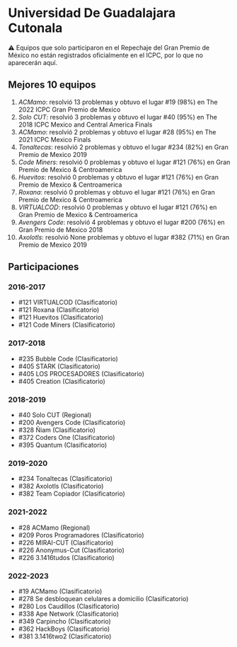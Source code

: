 # Universidad De Guadalajara Cutonala

:warning: Equipos que solo participaron en el Repechaje del Gran Premio de México no están registrados oficialmente en el ICPC, por lo que no aparecerán aquí.

## Mejores 10 equipos

1. _ACMamo_: resolvió 13 problemas y obtuvo el lugar #19 (98%) en The 2022 ICPC Gran Premio de Mexico
1. _Solo CUT_: resolvió 3 problemas y obtuvo el lugar #40 (95%) en The 2018 ICPC Mexico and Central America Finals
1. _ACMamo_: resolvió 2 problemas y obtuvo el lugar #28 (95%) en The 2021 ICPC Mexico Finals
1. _Tonaltecas_: resolvió 2 problemas y obtuvo el lugar #234 (82%) en Gran Premio de Mexico 2019
1. _Code Miners_: resolvió 0 problemas y obtuvo el lugar #121 (76%) en Gran Premio de Mexico & Centroamerica
1. _Huevitos_: resolvió 0 problemas y obtuvo el lugar #121 (76%) en Gran Premio de Mexico & Centroamerica
1. _Roxana_: resolvió 0 problemas y obtuvo el lugar #121 (76%) en Gran Premio de Mexico & Centroamerica
1. _VIRTUALCOD_: resolvió 0 problemas y obtuvo el lugar #121 (76%) en Gran Premio de Mexico & Centroamerica
1. _Avengers Code_: resolvió 4 problemas y obtuvo el lugar #200 (76%) en Gran Premio de Mexico 2018
1. _Axolotls_: resolvió None problemas y obtuvo el lugar #382 (71%) en Gran Premio de Mexico 2019

## Participaciones

### 2016-2017

- #121 VIRTUALCOD (Clasificatorio)
- #121 Roxana (Clasificatorio)
- #121 Huevitos (Clasificatorio)
- #121 Code Miners (Clasificatorio)

### 2017-2018

- #235 Bubble Code (Clasificatorio)
- #405 STARK (Clasificatorio)
- #405 LOS PROCESADORES (Clasificatorio)
- #405 Creation (Clasificatorio)

### 2018-2019

- #40 Solo CUT (Regional)
- #200 Avengers Code (Clasificatorio)
- #328 Ñiam (Clasificatorio)
- #372 Coders One (Clasificatorio)
- #395 Quantum (Clasificatorio)

### 2019-2020

- #234 Tonaltecas (Clasificatorio)
- #382 Axolotls (Clasificatorio)
- #382 Team Copiador (Clasificatorio)

### 2021-2022

- #28 ACMamo (Regional)
- #209 Poros Programadores (Clasificatorio)
- #226 MIRAI-CUT (Clasificatorio)
- #226 Anonymus-Cut (Clasificatorio)
- #226 3.1416tudos (Clasificatorio)

### 2022-2023

- #19 ACMamo (Clasificatorio)
- #278 Se desbloquean celulares a domicilio (Clasificatorio)
- #280 Los Caudillos (Clasificatorio)
- #338 Ape Network (Clasificatorio)
- #349 Carpincho (Clasificatorio)
- #362 HackBoys (Clasificatorio)
- #381 3.1416two2 (Clasificatorio)



